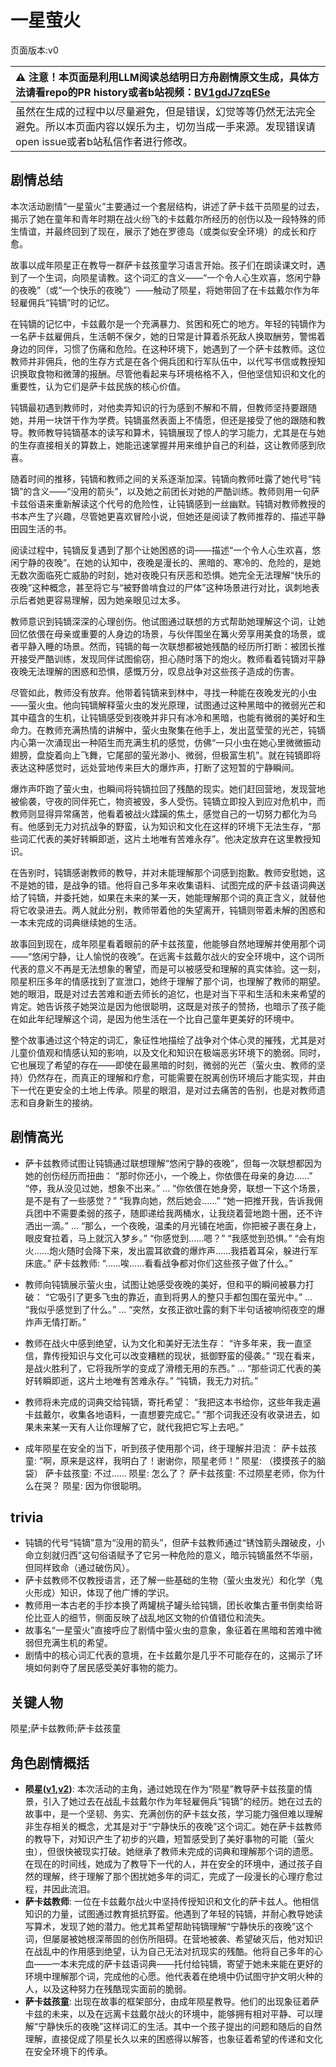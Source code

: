 # 一星萤火
页面版本:v0
 

| :warning: 注意！本页面是利用LLM阅读总结明日方舟剧情原文生成，具体方法请看repo的PR history或者b站视频：[BV1gdJ7zqESe](https://www.bilibili.com/video/BV1gdJ7zqESe/)         |
|:----------------------------|
| 虽然在生成的过程中以尽量避免，但是错误，幻觉等等仍然无法完全避免。所以本页面内容以娱乐为主，切勿当成一手来源。发现错误请open issue或者b站私信作者进行修改。|



## 剧情总结
本次活动剧情“一星萤火”主要通过一个套层结构，讲述了萨卡兹干员陨星的过去，揭示了她在童年和青年时期在战火纷飞的卡兹戴尔所经历的创伤以及一段特殊的师生情谊，并最终回到了现在，展示了她在罗德岛（或类似安全环境）的成长和疗愈。

故事以成年陨星正在教导一群萨卡兹孩童学习语言开始。孩子们在朗读课文时，遇到了一个生词，向陨星请教。这个词汇的含义——“一个令人心生欢喜，悠闲宁静的夜晚”（或“一个快乐的夜晚”）——触动了陨星，将她带回了在卡兹戴尔作为年轻雇佣兵“钝镝”时的记忆。

在钝镝的记忆中，卡兹戴尔是一个充满暴力、贫困和死亡的地方。年轻的钝镝作为一名萨卡兹雇佣兵，生活朝不保夕，她的日常是计算着杀死敌人换取酬劳，警惕着身边的同伴，习惯了伤痛和危险。在这种环境下，她遇到了一个萨卡兹教师。这位教师并非佣兵，他的生存方式是在各个佣兵团和行军队伍中，以代写书信或教授知识换取食物和微薄的报酬。尽管他看起来与环境格格不入，但他坚信知识和文化的重要性，认为它们是萨卡兹民族的核心价值。

钝镝最初遇到教师时，对他卖弄知识的行为感到不解和不屑，但教师坚持要跟随她，并用一块饼干作为学费。钝镝虽然表面上不情愿，但还是接受了他的跟随和教导。教师教导钝镝基本的读写和算术，钝镝展现了惊人的学习能力，尤其是在与她的生存直接相关的算数上，她能迅速掌握并用来维护自己的利益，这让教师感到欣喜。

随着时间的推移，钝镝和教师之间的关系逐渐加深。钝镝向教师吐露了她代号“钝镝”的含义——“没用的箭头”，以及她之前团长对她的严酷训练。教师则用一句萨卡兹俗语来重新解读这个代号的危险性，让钝镝感到一丝幽默。钝镝对教师教授的书本产生了兴趣，尽管她更喜欢冒险小说，但她还是阅读了教师推荐的、描述平静田园生活的书。

阅读过程中，钝镝反复遇到了那个让她困惑的词——描述“一个令人心生欢喜，悠闲宁静的夜晚”。在她的认知中，夜晚是漫长的、黑暗的、寒冷的、危险的，是她无数次面临死亡威胁的时刻，她对夜晚只有厌恶和恐惧。她完全无法理解“快乐的夜晚”这种概念，甚至将它与“被野兽啃食过的尸体”这种场景进行对比，讽刺地表示后者她更容易理解，因为她亲眼见过太多。

教师意识到钝镝深深的心理创伤。他试图通过联想的方式帮助她理解这个词，让她回忆依偎在母亲或重要的人身边的场景，与伙伴围坐在篝火旁享用美食的场景，或者平静入睡的场景。然而，钝镝的每一次联想都被她残酷的经历所打断：被团长推开接受严酷训练，发现同伴试图偷窃，担心随时落下的炮火。教师看着钝镝对平静夜晚无法理解的困惑和恐惧，感慨万分，叹息战争对这些孩子造成的伤害。

尽管如此，教师没有放弃。他带着钝镝来到林中，寻找一种能在夜晚发光的小虫——萤火虫。他向钝镝解释萤火虫的发光原理，试图通过这种黑暗中的微弱光芒和其中蕴含的生机，让钝镝感受到夜晚并非只有冰冷和黑暗，也能有微弱的美好和生命力。在教师充满热情的讲解中，萤火虫聚集在他手上，发出蓝莹莹的光芒，钝镝内心第一次涌现出一种陌生而充满生机的感觉，仿佛“一只小虫在她心里微微振动翅膀，盘旋着向上飞舞，它尾部的萤光渺小、微弱，但极富生机”。就在钝镝即将表达这种感觉时，远处营地传来巨大的爆炸声，打断了这短暂的宁静瞬间。

爆炸声吓跑了萤火虫，也瞬间将钝镝拉回了残酷的现实。她们赶回营地，发现营地被偷袭，守夜的同伴死亡，物资被毁，多人受伤。钝镝立即投入到应对危机中，而教师则显得异常痛苦，他看着被战火蹂躏的焦土，感觉自己的一切努力都化为乌有。他感到无力对抗战争的野蛮，认为知识和文化在这样的环境下无法生存，“那些词汇代表的美好转瞬即逝，这片土地唯有苦难永存”。他决定放弃在这里教授知识。

在告别时，钝镝感谢教师的教导，并对未能理解那个词感到抱歉。教师安慰她，这不是她的错，是战争的错。他将自己多年来收集语料、试图完成的萨卡兹语词典送给了钝镝，并委托她，如果在未来的某一天，她能理解那个词的真正含义，就替他将它收录进去。两人就此分别，教师带着他的失望离开，钝镝则带着未解的困惑和一本未完成的词典继续她的生活。

故事回到现在，成年陨星看着眼前的萨卡兹孩童，他能够自然地理解并使用那个词——“悠闲宁静，让人愉悦的夜晚”。在远离卡兹戴尔战火的安全环境中，这个词所代表的意义不再是无法想象的奢望，而是可以被感受和理解的真实体验。这一刻，陨星积压多年的情感找到了宣泄口，她终于理解了那个词，也理解了教师的期望。她的眼泪，既是对过去苦难和逝去师长的追忆，也是对当下平和生活和未来希望的肯定。她告诉孩子她哭泣是因为他很聪明，这既是对孩子的赞扬，也暗示了孩子能在如此年纪理解这个词，是因为他生活在一个比自己童年更美好的环境中。

整个故事通过这个特定的词汇，象征性地描绘了战争对个体心灵的摧残，尤其是对儿童价值观和情感认知的影响，以及文化和知识在极端恶劣环境下的脆弱。同时，它也展现了希望的存在——即使在最黑暗的时刻，微弱的光芒（萤火虫、教师的坚持）仍然存在，而真正的理解和疗愈，可能需要在脱离创伤环境后才能实现，并由下一代在更安全的土地上传承。陨星的眼泪，是对过去痛苦的告别，也是对教师遗志和自身新生的接纳。
## 剧情高光
*   萨卡兹教师试图让钝镝通过联想理解“悠闲宁静的夜晚”，但每一次联想都因为她的创伤经历而扭曲：
    “那时你还小，一个晚上，你依偎在母亲的身边......”
    “停，我从没见过她，想象不出来。”
    ...
    “你依偎在她身旁，联想一下这个场景，是不是有了一些感觉？”
    “我靠向她，然后她会......”
    “她一把推开我，告诉我佣兵团中不需要柔弱的孩子，随即递给我两桶水，让我绕着营地跑十圈，还不许洒出一滴。”
    ...
    “那么，一个夜晚，温柔的月光铺在地面，你把被子裹在身上，眼皮耷拉着，马上就沉入梦乡。”
    “你感觉到......嗯？”
    “我感觉到恐惧。”
    “会有炮火......炮火随时会降下来，发出震耳欲聋的爆炸声......我捂着耳朵，躲进行军床底。”
    萨卡兹教师: “......唉......看看战争都对你们这些孩子做了什么。”

*   教师向钝镝展示萤火虫，试图让她感受夜晚的美好，但和平的瞬间被暴力打破：
    “它吸引了更多飞虫的靠近，直到将男人的整只手都包围在萤光中。”
    ...
    “我似乎感觉到了什么。”
    ...
    “突然，女孩正欲吐露的剩下半句话被响彻夜空的爆炸声无情打断。”

*   教师在战火中感到绝望，认为文化和美好无法生存：
    “许多年来，我一直坚信，靠传授知识与文化可以改变糟糕的现状，抵御野蛮的侵袭。”
    “现在看来，是战火胜利了，它将我所学的变成了滑稽无用的东西。”
    ...
    “那些词汇代表的美好转瞬即逝，这片土地唯有苦难永存。”
    “钝镝，我无力对抗。”

*   教师将未完成的词典交给钝镝，寄托希望：
    “我把这本书给你，这些年我走遍卡兹戴尔，收集各地语料，一直想要完成它。”
    “那个词我还没有收录进去，如果未来某一天有人让你理解了它，就代我把它写上去吧。”

*   成年陨星在安全的当下，听到孩子使用那个词，终于理解并泪流：
    萨卡兹孩童: “啊，原来是这样，我明白了！谢谢你，陨星老师！”
    陨星: （摸摸孩子的脑袋）
    萨卡兹孩童: 不过......
    陨星: 怎么了？
    萨卡兹孩童: 不过陨星老师，你为什么在哭？
    陨星: 因为你很聪明。
## trivia
*   钝镝的代号“钝镝”意为“没用的箭头”，但萨卡兹教师通过“锈蚀箭头蹭破皮，小命立刻就归西”这句俗语赋予了它另一种危险的意义，暗示钝镝虽然不华丽，但同样致命（通过破伤风）。
*   萨卡兹教师不仅教授语言，还了解一些基础的生物（萤火虫发光）和化学（鬼火形成）知识，体现了他广博的学识。
*   教师用一本古老的手抄本换了两罐桃子罐头给钝镝，团长收集古董书倒卖给哥伦比亚人的细节，侧面反映了战乱地区文物的价值错位和流失。
*   故事名“一星萤火”直接呼应了剧情中萤火虫的意象，象征着在黑暗和苦难中微弱但充满生机的希望。
*   剧情中的核心词汇代表的意境，在卡兹戴尔是几乎不可能存在的，这揭示了环境如何剥夺了居民感受美好事物的能力。
## 关键人物
陨星;萨卡兹教师;萨卡兹孩童
## 角色剧情概括
-   **陨星([v1](../chars/char_219_meteo.md),[v2](../char_v3/char_219_meteo.md))**: 本次活动的主角，通过她现在作为“陨星”教导萨卡兹孩童的情景，引入了她过去在战乱卡兹戴尔作为年轻雇佣兵“钝镝”的经历。她在过去的故事中，是一个坚韧、务实、充满创伤的萨卡兹女孩，学习能力强但难以理解非生存相关的概念，尤其是对于“宁静快乐的夜晚”这个词汇。她在萨卡兹教师的教导下，对知识产生了初步的兴趣，短暂感受到了美好事物的可能（萤火虫），但很快被现实打破。她继承了教师未完成的词典和理解那个词的遗愿。在现在的时间线，她成为了教导下一代的人，并在安全的环境中，通过孩子自然的理解，终于理解了那个困扰她多年的词汇，完成了一段漫长的心理疗愈过程，并因此流泪。
-   **萨卡兹教师**: 一位在卡兹戴尔战火中坚持传授知识和文化的萨卡兹人。他相信知识的力量，试图通过教育抵抗野蛮。他遇到了年轻的钝镝，并耐心教导她读写算术，发现了她的潜力。他尤其希望帮助钝镝理解“宁静快乐的夜晚”这个词，但屡屡被她根深蒂固的创伤所阻碍。在营地被袭、希望破灭后，他对知识在战乱中的作用感到绝望，认为自己无法对抗现实的残酷。他将自己多年的心血——一本未完成的萨卡兹语词典——托付给钝镝，寄望于她未来能在更好的环境中理解那个词，完成他的心愿。他代表着在绝境中仍试图守护文明火种的人，以及这种努力在残酷现实面前的脆弱。
-   **萨卡兹孩童**: 出现在故事的框架部分，由成年陨星教导。他们的出现象征着萨卡兹的未来，以及在远离卡兹戴尔战火的环境中，能够拥有相对平静、可以理解“宁静快乐的夜晚”这样词汇的生活。其中一个孩子提出的问题和随后的自然理解，直接促成了陨星长久以来的困惑得以解答，也象征着希望的传递和文化在安全环境下的传承。